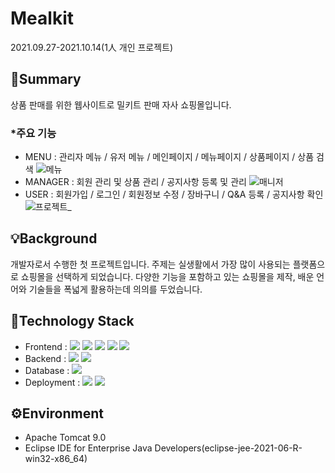 
# Mealkit
2021.09.27-2021.10.14(1人 개인 프로젝트)


## 📌Summary


상품 판매를 위한 웹사이트로 밀키트 판매 자사 쇼핑몰입니다.

### *주요 기능
* MENU : 관리자 메뉴 / 유저 메뉴 / 메인페이지 / 메뉴페이지 / 상품페이지 / 상품 검색
![메뉴](https://user-images.githubusercontent.com/88270330/161735647-4d7cbd63-9bf2-4d5a-be11-777666bdaa12.gif)
* MANAGER : 회원 관리 및 상품 관리 / 공지사항 등록 및 관리
![매니저](https://user-images.githubusercontent.com/88270330/161735982-df9057af-e394-49bc-a59b-b2d57576b736.gif)
* USER : 회원가입 / 로그인 / 회원정보 수정 / 장바구니 / Q&A 등록 / 공지사항 확인
![프로젝트_](https://user-images.githubusercontent.com/88270330/139069508-f8035a68-cb92-478c-b18d-5258be70b3b6.gif)

## 💡Background
개발자로서 수행한 첫 프로젝트입니다.
주제는 실생활에서 가장 많이 사용되는 플랫폼으로 쇼핑몰을 선택하게 되었습니다.
다양한 기능을 포함하고 있는 쇼핑몰을 제작, 배운 언어와 기술들을 폭넓게 활용하는데 의의를 두었습니다.

## 🔨Technology Stack
* Frontend : 
<img src="https://img.shields.io/badge/HTML5-E34F26?style=flat-square&logo=HTML5&logoColor=white"/>&nbsp;<img src="https://img.shields.io/badge/CSS3-1572B6?style=flat-square&logo=CSS&logoColor=white"/>&nbsp;<img src="https://img.shields.io/badge/JavaScript-F7DF1E?style=flat-square&logo=JavaScript&logoColor=black"/>&nbsp;<img src="https://img.shields.io/badge/jQuery-0769AD?style=flat-square&logo=jQuery&logoColor=white"/>&nbsp;<img src="https://img.shields.io/badge/Bootstrap-7952B3?style=flat-square&logo=Bootstrap&logoColor=white"/>
* Backend : 
<img src="https://img.shields.io/badge/Java-007396?style=flat-square&logo=Java&logoColor=white"/>&nbsp;<img src="https://img.shields.io/badge/Servelets&Jsp-007396?style=flat-square&logo=Java&logoColor=white"/>
* Database : <img src="https://img.shields.io/badge/MySQL-4479A1?style=flat-square&logo=MySQL&logoColor=white"/>
* Deployment : 
<img src="https://img.shields.io/badge/Visual Studio-5C2D91?style=flat-square&logo=Visual Studio&logoColor=white"/>&nbsp;<img src="https://img.shields.io/badge/Eclipse IDE-2C2255?style=flat-square&logo=Eclipse IDE&logoColor=white"/>

## ⚙️Environment
* Apache Tomcat 9.0
* Eclipse IDE for Enterprise Java Developers(eclipse-jee-2021-06-R-win32-x86_64)
